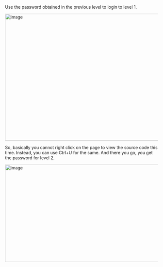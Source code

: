 Use the password obtained in the previous level to login to level 1.

<img width="828" height="418" alt="image" src="https://github.com/user-attachments/assets/46045c54-a9c6-42e1-9870-dbbd887b1310" />

So, basically you cannot right click on the page to view the source code this time. Instead, you can use Ctrl+U for the same. And there you go, you get the password for level 2.

<img width="828" height="321" alt="image" src="https://github.com/user-attachments/assets/ac6bfba7-faf9-4290-8409-ed5a18dbfc27" />
